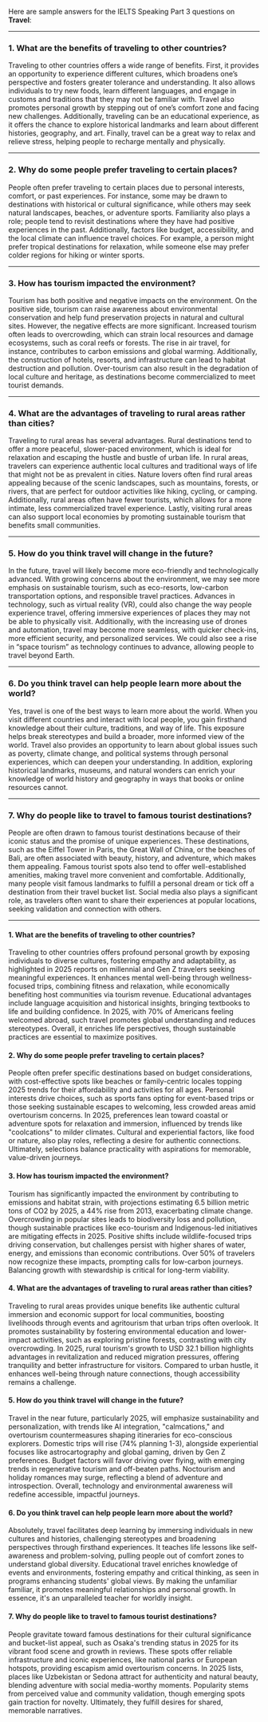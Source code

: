 Here are sample answers for the IELTS Speaking Part 3 questions on **Travel**:

---

### **1. What are the benefits of traveling to other countries?**

Traveling to other countries offers a wide range of benefits. First, it provides an opportunity to experience different cultures, which broadens one’s perspective and fosters greater tolerance and understanding. It also allows individuals to try new foods, learn different languages, and engage in customs and traditions that they may not be familiar with. Travel also promotes personal growth by stepping out of one’s comfort zone and facing new challenges. Additionally, traveling can be an educational experience, as it offers the chance to explore historical landmarks and learn about different histories, geography, and art. Finally, travel can be a great way to relax and relieve stress, helping people to recharge mentally and physically.

---

### **2. Why do some people prefer traveling to certain places?**

People often prefer traveling to certain places due to personal interests, comfort, or past experiences. For instance, some may be drawn to destinations with historical or cultural significance, while others may seek natural landscapes, beaches, or adventure sports. Familiarity also plays a role; people tend to revisit destinations where they have had positive experiences in the past. Additionally, factors like budget, accessibility, and the local climate can influence travel choices. For example, a person might prefer tropical destinations for relaxation, while someone else may prefer colder regions for hiking or winter sports.

---

### **3. How has tourism impacted the environment?**

Tourism has both positive and negative impacts on the environment. On the positive side, tourism can raise awareness about environmental conservation and help fund preservation projects in natural and cultural sites. However, the negative effects are more significant. Increased tourism often leads to overcrowding, which can strain local resources and damage ecosystems, such as coral reefs or forests. The rise in air travel, for instance, contributes to carbon emissions and global warming. Additionally, the construction of hotels, resorts, and infrastructure can lead to habitat destruction and pollution. Over-tourism can also result in the degradation of local culture and heritage, as destinations become commercialized to meet tourist demands.

---

### **4. What are the advantages of traveling to rural areas rather than cities?**

Traveling to rural areas has several advantages. Rural destinations tend to offer a more peaceful, slower-paced environment, which is ideal for relaxation and escaping the hustle and bustle of urban life. In rural areas, travelers can experience authentic local cultures and traditional ways of life that might not be as prevalent in cities. Nature lovers often find rural areas appealing because of the scenic landscapes, such as mountains, forests, or rivers, that are perfect for outdoor activities like hiking, cycling, or camping. Additionally, rural areas often have fewer tourists, which allows for a more intimate, less commercialized travel experience. Lastly, visiting rural areas can also support local economies by promoting sustainable tourism that benefits small communities.

---

### **5. How do you think travel will change in the future?**

In the future, travel will likely become more eco-friendly and technologically advanced. With growing concerns about the environment, we may see more emphasis on sustainable tourism, such as eco-resorts, low-carbon transportation options, and responsible travel practices. Advances in technology, such as virtual reality (VR), could also change the way people experience travel, offering immersive experiences of places they may not be able to physically visit. Additionally, with the increasing use of drones and automation, travel may become more seamless, with quicker check-ins, more efficient security, and personalized services. We could also see a rise in “space tourism” as technology continues to advance, allowing people to travel beyond Earth.

---

### **6. Do you think travel can help people learn more about the world?**

Yes, travel is one of the best ways to learn more about the world. When you visit different countries and interact with local people, you gain firsthand knowledge about their culture, traditions, and way of life. This exposure helps break stereotypes and build a broader, more informed view of the world. Travel also provides an opportunity to learn about global issues such as poverty, climate change, and political systems through personal experiences, which can deepen your understanding. In addition, exploring historical landmarks, museums, and natural wonders can enrich your knowledge of world history and geography in ways that books or online resources cannot.

---

### **7. Why do people like to travel to famous tourist destinations?**

People are often drawn to famous tourist destinations because of their iconic status and the promise of unique experiences. These destinations, such as the Eiffel Tower in Paris, the Great Wall of China, or the beaches of Bali, are often associated with beauty, history, and adventure, which makes them appealing. Famous tourist spots also tend to offer well-established amenities, making travel more convenient and comfortable. Additionally, many people visit famous landmarks to fulfill a personal dream or tick off a destination from their travel bucket list. Social media also plays a significant role, as travelers often want to share their experiences at popular locations, seeking validation and connection with others.

---

#### 1. What are the benefits of traveling to other countries?
Traveling to other countries offers profound personal growth by exposing individuals to diverse cultures, fostering empathy and adaptability, as highlighted in 2025 reports on millennial and Gen Z travelers seeking meaningful experiences. It enhances mental well-being through wellness-focused trips, combining fitness and relaxation, while economically benefiting host communities via tourism revenue. Educational advantages include language acquisition and historical insights, bringing textbooks to life and building confidence. In 2025, with 70% of Americans feeling welcomed abroad, such travel promotes global understanding and reduces stereotypes. Overall, it enriches life perspectives, though sustainable practices are essential to maximize positives.

#### 2. Why do some people prefer traveling to certain places?
People often prefer specific destinations based on budget considerations, with cost-effective spots like beaches or family-centric locales topping 2025 trends for their affordability and activities for all ages. Personal interests drive choices, such as sports fans opting for event-based trips or those seeking sustainable escapes to welcoming, less crowded areas amid overtourism concerns. In 2025, preferences lean toward coastal or adventure spots for relaxation and immersion, influenced by trends like "coolcations" to milder climates. Cultural and experiential factors, like food or nature, also play roles, reflecting a desire for authentic connections. Ultimately, selections balance practicality with aspirations for memorable, value-driven journeys.

#### 3. How has tourism impacted the environment?
Tourism has significantly impacted the environment by contributing to emissions and habitat strain, with projections estimating 6.5 billion metric tons of CO2 by 2025, a 44% rise from 2013, exacerbating climate change. Overcrowding in popular sites leads to biodiversity loss and pollution, though sustainable practices like eco-tourism and Indigenous-led initiatives are mitigating effects in 2025. Positive shifts include wildlife-focused trips driving conservation, but challenges persist with higher shares of water, energy, and emissions than economic contributions. Over 50% of travelers now recognize these impacts, prompting calls for low-carbon journeys. Balancing growth with stewardship is critical for long-term viability.

#### 4. What are the advantages of traveling to rural areas rather than cities?
Traveling to rural areas provides unique benefits like authentic cultural immersion and economic support for local communities, boosting livelihoods through events and agritourism that urban trips often overlook. It promotes sustainability by fostering environmental education and lower-impact activities, such as exploring pristine forests, contrasting with city overcrowding. In 2025, rural tourism's growth to USD 32.1 billion highlights advantages in revitalization and reduced migration pressures, offering tranquility and better infrastructure for visitors. Compared to urban hustle, it enhances well-being through nature connections, though accessibility remains a challenge.

#### 5. How do you think travel will change in the future?
Travel in the near future, particularly 2025, will emphasize sustainability and personalization, with trends like AI integration, "calmcations," and overtourism countermeasures shaping itineraries for eco-conscious explorers. Domestic trips will rise (74% planning 1-3), alongside experiential focuses like astrocartography and global gaming, driven by Gen Z preferences. Budget factors will favor driving over flying, with emerging trends in regenerative tourism and off-beaten paths. Noctourism and holiday romances may surge, reflecting a blend of adventure and introspection. Overall, technology and environmental awareness will redefine accessible, impactful journeys.

#### 6. Do you think travel can help people learn more about the world?
Absolutely, travel facilitates deep learning by immersing individuals in new cultures and histories, challenging stereotypes and broadening perspectives through firsthand experiences. It teaches life lessons like self-awareness and problem-solving, pulling people out of comfort zones to understand global diversity. Educational travel enriches knowledge of events and environments, fostering empathy and critical thinking, as seen in programs enhancing students' global views. By making the unfamiliar familiar, it promotes meaningful relationships and personal growth. In essence, it's an unparalleled teacher for worldly insight.

#### 7. Why do people like to travel to famous tourist destinations?
People gravitate toward famous destinations for their cultural significance and bucket-list appeal, such as Osaka's trending status in 2025 for its vibrant food scene and growth in reviews. These spots offer reliable infrastructure and iconic experiences, like national parks or European hotspots, providing escapism amid overtourism concerns. In 2025 lists, places like Uzbekistan or Sedona attract for authenticity and natural beauty, blending adventure with social media-worthy moments. Popularity stems from perceived value and community validation, though emerging spots gain traction for novelty. Ultimately, they fulfill desires for shared, memorable narratives.

